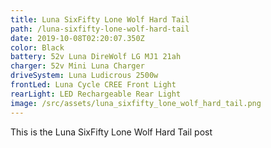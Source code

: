 ```yaml
---
title: Luna SixFifty Lone Wolf Hard Tail
path: /luna-sixfifty-lone-wolf-hard-tail
date: 2019-10-08T02:20:07.350Z
color: Black
battery: 52v Luna DireWolf LG MJ1 21ah
charger: 52v Mini Luna Charger
driveSystem: Luna Ludicrous 2500w
frontLed: Luna Cycle CREE Front Light
rearLight: LED Rechargeable Rear Light
image: /src/assets/luna_sixfifty_lone_wolf_hard_tail.png
---
```

This is the Luna SixFifty Lone Wolf Hard Tail post
